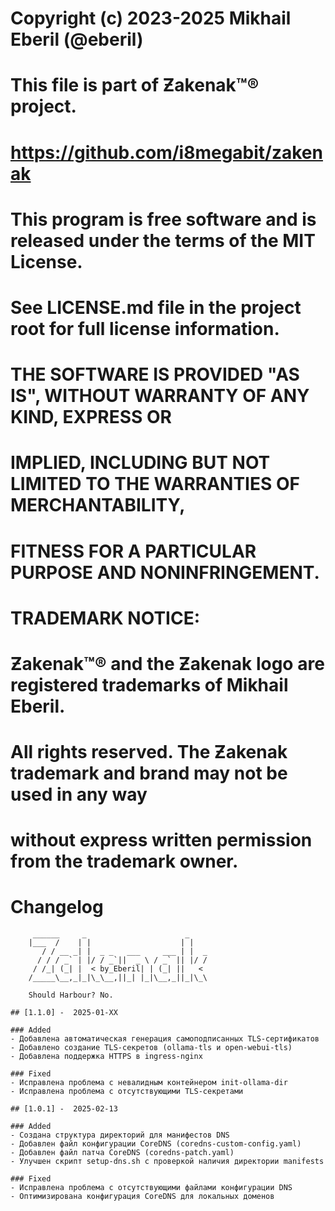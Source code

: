 # Copyright (c) 2023-2025 Mikhail Eberil (@eberil)
# 
# This file is part of Ƶakenak™® project.
# https://github.com/i8megabit/zakenak
#
# This program is free software and is released under the terms of the MIT License.
# See LICENSE.md file in the project root for full license information.
#
# THE SOFTWARE IS PROVIDED "AS IS", WITHOUT WARRANTY OF ANY KIND, EXPRESS OR
# IMPLIED, INCLUDING BUT NOT LIMITED TO THE WARRANTIES OF MERCHANTABILITY,
# FITNESS FOR A PARTICULAR PURPOSE AND NONINFRINGEMENT.
#
# TRADEMARK NOTICE:
# Ƶakenak™® and the Ƶakenak logo are registered trademarks of Mikhail Eberil.
# All rights reserved. The Ƶakenak trademark and brand may not be used in any way 
# without express written permission from the trademark owner.


# Changelog

```ascii
     ______     _                      _    
    |___  /    | |                    | |   
       / / __ _| |  _ _   ___     ___ | |  _
      / / / _` | |/ / _`||  _ \ / _` || |/ /
     / /_| (_| |  < by_Eberil| | (_| ||   < 
    /_____\__,_|_|\_\__,||_| |_|\__,_||_|\_\
  
    Should Harbour?	No.

## [1.1.0] -  2025-01-XX

### Added
- Добавлена автоматическая генерация самоподписанных TLS-сертификатов
- Добавлено создание TLS-секретов (ollama-tls и open-webui-tls)
- Добавлена поддержка HTTPS в ingress-nginx

### Fixed
- Исправлена проблема с невалидным контейнером init-ollama-dir
- Исправлена проблема с отсутствующими TLS-секретами

## [1.0.1] -  2025-02-13

### Added
- Создана структура директорий для манифестов DNS
- Добавлен файл конфигурации CoreDNS (coredns-custom-config.yaml)
- Добавлен файл патча CoreDNS (coredns-patch.yaml)
- Улучшен скрипт setup-dns.sh с проверкой наличия директории manifests

### Fixed
- Исправлена проблема с отсутствующими файлами конфигурации DNS
- Оптимизирована конфигурация CoreDNS для локальных доменов